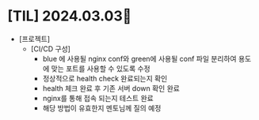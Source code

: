 # [TIL] 2024.03.03📒

  * [프로젝트]
    * [CI/CD 구성]
      * blue 에 사용될 nginx conf와 green에 사용될 conf 파일 분리하여 용도에 맞는 포트를 사용할 수 있도록 수정
      * 정상적으로 health check 완료되는지 확인
      * health 체크 완료 후 기존 서버 down 확인 완료
      * nginx를 통해 접속 되는지 테스트 완료
      * 해당 방법이 유효한지 멘토님께 질의 예정
